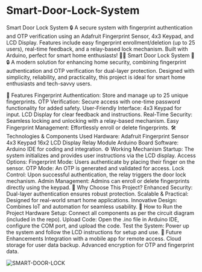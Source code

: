 # Smart-Door-Lock-System
Smart Door Lock System 🔒 A secure system with fingerprint authentication and OTP verification using an Adafruit Fingerprint Sensor, 4x3 Keypad, and LCD Display. Features include easy fingerprint enrollment/deletion (up to 25 users), real-time feedback, and a relay-based lock mechanism. Built with Arduino, perfect for smart home enthusiasts! 🚪✨
Smart Door Lock System 🚪🔒
A modern solution for enhancing home security, combining fingerprint authentication and OTP verification for dual-layer protection. Designed with simplicity, reliability, and practicality, this project is ideal for smart home enthusiasts and tech-savvy users.

📌 Features
Fingerprint Authentication: Store and manage up to 25 unique fingerprints.
OTP Verification: Secure access with one-time password functionality for added safety.
User-Friendly Interface:
4x3 Keypad for input.
LCD Display for clear feedback and instructions.
Real-Time Security: Seamless locking and unlocking with a relay-based mechanism.
Easy Fingerprint Management: Effortlessly enroll or delete fingerprints.
🛠️ Technologies & Components Used
Hardware:
Adafruit Fingerprint Sensor
4x3 Keypad
16x2 LCD Display
Relay Module
Arduino Board
Software:
Arduino IDE for coding and integration.
⚙️ Working Mechanism
Startup: The system initializes and provides user instructions via the LCD display.
Access Options:
Fingerprint Mode: Users authenticate by placing their finger on the sensor.
OTP Mode: An OTP is generated and validated for access.
Lock Control: Upon successful authentication, the relay triggers the door lock mechanism.
Admin Management: Admins can enroll or delete fingerprints directly using the keypad.
🚀 Why Choose This Project?
Enhanced Security: Dual-layer authentication ensures robust protection.
Scalable & Practical: Designed for real-world smart home applications.
Innovative Design: Combines IoT and automation for seamless usability.
📂 How to Run the Project
Hardware Setup:
Connect all components as per the circuit diagram (included in the repo).
Upload Code:
Open the .ino file in Arduino IDE, configure the COM port, and upload the code.
Test the System:
Power up the system and follow the LCD instructions for setup and use.
🎯 Future Enhancements
Integration with a mobile app for remote access.
Cloud storage for user data backup.
Advanced encryption for OTP and fingerprint data.

![SMART-DOOR-LOCK](https://github.com/user-attachments/assets/c91c4eb5-6a1f-42e3-9fbe-c73125fdb2da)


